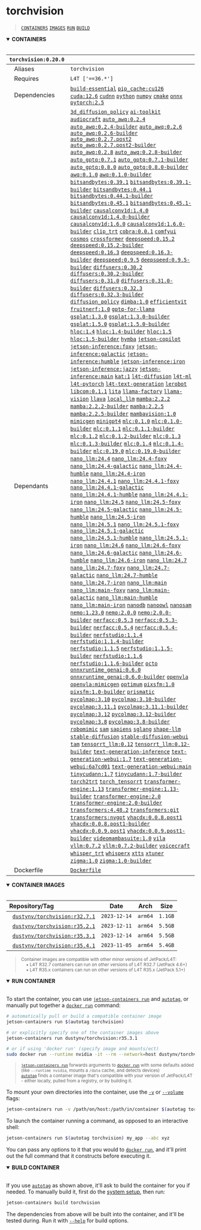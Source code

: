 # torchvision

> [`CONTAINERS`](#user-content-containers) [`IMAGES`](#user-content-images) [`RUN`](#user-content-run) [`BUILD`](#user-content-build)

<details open>
<summary><b><a id="containers">CONTAINERS</a></b></summary>
<br>

| **`torchvision:0.20.0`** | |
| :-- | :-- |
| &nbsp;&nbsp;&nbsp;Aliases | `torchvision` |
| &nbsp;&nbsp;&nbsp;Requires | `L4T ['==36.*']` |
| &nbsp;&nbsp;&nbsp;Dependencies | [`build-essential`](/packages/build/build-essential) [`pip_cache:cu126`](/packages/cuda/cuda) [`cuda:12.6`](/packages/cuda/cuda) [`cudnn`](/packages/cuda/cudnn) [`python`](/packages/build/python) [`numpy`](/packages/numeric/numpy) [`cmake`](/packages/build/cmake/cmake_pip) [`onnx`](/packages/ml/onnx) [`pytorch:2.5`](/packages/pytorch) |
| &nbsp;&nbsp;&nbsp;Dependants | [`3d_diffusion_policy`](/packages/robots/3d_diffusion_policy) [`ai-toolkit`](/packages/diffusion/ai-toolkit) [`audiocraft`](/packages/speech/audiocraft) [`auto_awq:0.2.4`](/packages/llm/auto_awq) [`auto_awq:0.2.4-builder`](/packages/llm/auto_awq) [`auto_awq:0.2.6`](/packages/llm/auto_awq) [`auto_awq:0.2.6-builder`](/packages/llm/auto_awq) [`auto_awq:0.2.7.post2`](/packages/llm/auto_awq) [`auto_awq:0.2.7.post2-builder`](/packages/llm/auto_awq) [`auto_awq:0.2.8`](/packages/llm/auto_awq) [`auto_awq:0.2.8-builder`](/packages/llm/auto_awq) [`auto_gptq:0.7.1`](/packages/llm/auto_gptq) [`auto_gptq:0.7.1-builder`](/packages/llm/auto_gptq) [`auto_gptq:0.8.0`](/packages/llm/auto_gptq) [`auto_gptq:0.8.0-builder`](/packages/llm/auto_gptq) [`awq:0.1.0`](/packages/llm/awq) [`awq:0.1.0-builder`](/packages/llm/awq) [`bitsandbytes:0.39.1`](/packages/llm/bitsandbytes) [`bitsandbytes:0.39.1-builder`](/packages/llm/bitsandbytes) [`bitsandbytes:0.44.1`](/packages/llm/bitsandbytes) [`bitsandbytes:0.44.1-builder`](/packages/llm/bitsandbytes) [`bitsandbytes:0.45.1`](/packages/llm/bitsandbytes) [`bitsandbytes:0.45.1-builder`](/packages/llm/bitsandbytes) [`causalconv1d:1.4.0`](/packages/ml/mamba/causalconv1d) [`causalconv1d:1.4.0-builder`](/packages/ml/mamba/causalconv1d) [`causalconv1d:1.6.0`](/packages/ml/mamba/causalconv1d) [`causalconv1d:1.6.0-builder`](/packages/ml/mamba/causalconv1d) [`clip_trt`](/packages/vit/clip_trt) [`cobra:0.0.1`](/packages/ml/mamba/cobra) [`comfyui`](/packages/diffusion/comfyui) [`cosmos`](/packages/robots/cosmos) [`crossformer`](/packages/robots/crossformer) [`deepspeed:0.15.2`](/packages/llm/deepspeed) [`deepspeed:0.15.2-builder`](/packages/llm/deepspeed) [`deepspeed:0.16.3`](/packages/llm/deepspeed) [`deepspeed:0.16.3-builder`](/packages/llm/deepspeed) [`deepspeed:0.9.5`](/packages/llm/deepspeed) [`deepspeed:0.9.5-builder`](/packages/llm/deepspeed) [`diffusers:0.30.2`](/packages/diffusion/diffusers) [`diffusers:0.30.2-builder`](/packages/diffusion/diffusers) [`diffusers:0.31.0`](/packages/diffusion/diffusers) [`diffusers:0.31.0-builder`](/packages/diffusion/diffusers) [`diffusers:0.32.3`](/packages/diffusion/diffusers) [`diffusers:0.32.3-builder`](/packages/diffusion/diffusers) [`diffusion_policy`](/packages/robots/diffusion_policy) [`dimba:1.0`](/packages/ml/mamba/dimba) [`efficientvit`](/packages/vit/efficientvit) [`fruitnerf:1.0`](/packages/nerf/fruitnerf) [`gptq-for-llama`](/packages/llm/gptq-for-llama) [`gsplat:1.3.0`](/packages/nerf/gsplat) [`gsplat:1.3.0-builder`](/packages/nerf/gsplat) [`gsplat:1.5.0`](/packages/nerf/gsplat) [`gsplat:1.5.0-builder`](/packages/nerf/gsplat) [`hloc:1.4`](/packages/nerf/hloc) [`hloc:1.4-builder`](/packages/nerf/hloc) [`hloc:1.5`](/packages/nerf/hloc) [`hloc:1.5-builder`](/packages/nerf/hloc) [`hymba`](/packages/llm/hymba) [`jetson-copilot`](/packages/rag/jetson-copilot) [`jetson-inference:foxy`](/packages/ml/jetson-inference) [`jetson-inference:galactic`](/packages/ml/jetson-inference) [`jetson-inference:humble`](/packages/ml/jetson-inference) [`jetson-inference:iron`](/packages/ml/jetson-inference) [`jetson-inference:jazzy`](/packages/ml/jetson-inference) [`jetson-inference:main`](/packages/ml/jetson-inference) [`kat:1`](/packages/vit/kat) [`l4t-diffusion`](/packages/l4t/l4t-diffusion) [`l4t-ml`](/packages/l4t/l4t-ml) [`l4t-pytorch`](/packages/l4t/l4t-pytorch) [`l4t-text-generation`](/packages/l4t/l4t-text-generation) [`lerobot`](/packages/robots/lerobot) [`libcom:0.1.1`](/packages/multimedia/libcom) [`lita`](/packages/vlm/lita) [`llama-factory`](/packages/llm/llama-factory) [`llama-vision`](/packages/vlm/llama-vision) [`llava`](/packages/vlm/llava) [`local_llm`](/packages/llm/local_llm) [`mamba:2.2.2`](/packages/ml/mamba/mamba) [`mamba:2.2.2-builder`](/packages/ml/mamba/mamba) [`mamba:2.2.5`](/packages/ml/mamba/mamba) [`mamba:2.2.5-builder`](/packages/ml/mamba/mamba) [`mambavision:1.0`](/packages/ml/mamba/mambavision) [`mimicgen`](/packages/robots/mimicgen) [`minigpt4`](/packages/vlm/minigpt4) [`mlc:0.1.0`](/packages/llm/mlc) [`mlc:0.1.0-builder`](/packages/llm/mlc) [`mlc:0.1.1`](/packages/llm/mlc) [`mlc:0.1.1-builder`](/packages/llm/mlc) [`mlc:0.1.2`](/packages/llm/mlc) [`mlc:0.1.2-builder`](/packages/llm/mlc) [`mlc:0.1.3`](/packages/llm/mlc) [`mlc:0.1.3-builder`](/packages/llm/mlc) [`mlc:0.1.4`](/packages/llm/mlc) [`mlc:0.1.4-builder`](/packages/llm/mlc) [`mlc:0.19.0`](/packages/llm/mlc) [`mlc:0.19.0-builder`](/packages/llm/mlc) [`nano_llm:24.4`](/packages/llm/nano_llm) [`nano_llm:24.4-foxy`](/packages/llm/nano_llm) [`nano_llm:24.4-galactic`](/packages/llm/nano_llm) [`nano_llm:24.4-humble`](/packages/llm/nano_llm) [`nano_llm:24.4-iron`](/packages/llm/nano_llm) [`nano_llm:24.4.1`](/packages/llm/nano_llm) [`nano_llm:24.4.1-foxy`](/packages/llm/nano_llm) [`nano_llm:24.4.1-galactic`](/packages/llm/nano_llm) [`nano_llm:24.4.1-humble`](/packages/llm/nano_llm) [`nano_llm:24.4.1-iron`](/packages/llm/nano_llm) [`nano_llm:24.5`](/packages/llm/nano_llm) [`nano_llm:24.5-foxy`](/packages/llm/nano_llm) [`nano_llm:24.5-galactic`](/packages/llm/nano_llm) [`nano_llm:24.5-humble`](/packages/llm/nano_llm) [`nano_llm:24.5-iron`](/packages/llm/nano_llm) [`nano_llm:24.5.1`](/packages/llm/nano_llm) [`nano_llm:24.5.1-foxy`](/packages/llm/nano_llm) [`nano_llm:24.5.1-galactic`](/packages/llm/nano_llm) [`nano_llm:24.5.1-humble`](/packages/llm/nano_llm) [`nano_llm:24.5.1-iron`](/packages/llm/nano_llm) [`nano_llm:24.6`](/packages/llm/nano_llm) [`nano_llm:24.6-foxy`](/packages/llm/nano_llm) [`nano_llm:24.6-galactic`](/packages/llm/nano_llm) [`nano_llm:24.6-humble`](/packages/llm/nano_llm) [`nano_llm:24.6-iron`](/packages/llm/nano_llm) [`nano_llm:24.7`](/packages/llm/nano_llm) [`nano_llm:24.7-foxy`](/packages/llm/nano_llm) [`nano_llm:24.7-galactic`](/packages/llm/nano_llm) [`nano_llm:24.7-humble`](/packages/llm/nano_llm) [`nano_llm:24.7-iron`](/packages/llm/nano_llm) [`nano_llm:main`](/packages/llm/nano_llm) [`nano_llm:main-foxy`](/packages/llm/nano_llm) [`nano_llm:main-galactic`](/packages/llm/nano_llm) [`nano_llm:main-humble`](/packages/llm/nano_llm) [`nano_llm:main-iron`](/packages/llm/nano_llm) [`nanodb`](/packages/vectordb/nanodb) [`nanoowl`](/packages/vit/nanoowl) [`nanosam`](/packages/vit/nanosam) [`nemo:1.23.0`](/packages/llm/nemo) [`nemo:2.0.0`](/packages/llm/nemo) [`nemo:2.0.0-builder`](/packages/llm/nemo) [`nerfacc:0.5.3`](/packages/nerf/nerfacc) [`nerfacc:0.5.3-builder`](/packages/nerf/nerfacc) [`nerfacc:0.5.4`](/packages/nerf/nerfacc) [`nerfacc:0.5.4-builder`](/packages/nerf/nerfacc) [`nerfstudio:1.1.4`](/packages/nerf/nerfstudio) [`nerfstudio:1.1.4-builder`](/packages/nerf/nerfstudio) [`nerfstudio:1.1.5`](/packages/nerf/nerfstudio) [`nerfstudio:1.1.5-builder`](/packages/nerf/nerfstudio) [`nerfstudio:1.1.6`](/packages/nerf/nerfstudio) [`nerfstudio:1.1.6-builder`](/packages/nerf/nerfstudio) [`octo`](/packages/robots/octo) [`onnxruntime_genai:0.6.0`](/packages/ml/onnxruntime_genai) [`onnxruntime_genai:0.6.0-builder`](/packages/ml/onnxruntime_genai) [`openvla`](/packages/robots/openvla) [`openvla:mimicgen`](/packages/robots/openvla) [`optimum`](/packages/llm/optimum) [`pixsfm:1.0`](/packages/nerf/pixsfm) [`pixsfm:1.0-builder`](/packages/nerf/pixsfm) [`prismatic`](/packages/vlm/prismatic) [`pycolmap:3.10`](/packages/nerf/pycolmap) [`pycolmap:3.10-builder`](/packages/nerf/pycolmap) [`pycolmap:3.11.1`](/packages/nerf/pycolmap) [`pycolmap:3.11.1-builder`](/packages/nerf/pycolmap) [`pycolmap:3.12`](/packages/nerf/pycolmap) [`pycolmap:3.12-builder`](/packages/nerf/pycolmap) [`pycolmap:3.8`](/packages/nerf/pycolmap) [`pycolmap:3.8-builder`](/packages/nerf/pycolmap) [`robomimic`](/packages/robots/robomimic) [`sam`](/packages/vit/sam) [`sapiens`](/packages/vit/sapiens) [`sglang`](/packages/llm/sglang) [`shape-llm`](/packages/vlm/shape-llm) [`stable-diffusion`](/packages/diffusion/stable-diffusion) [`stable-diffusion-webui`](/packages/diffusion/stable-diffusion-webui) [`tam`](/packages/vit/tam) [`tensorrt_llm:0.12`](/packages/llm/tensorrt_optimizer/tensorrt_llm) [`tensorrt_llm:0.12-builder`](/packages/llm/tensorrt_optimizer/tensorrt_llm) [`text-generation-inference`](/packages/llm/text-generation-inference) [`text-generation-webui:1.7`](/packages/llm/text-generation-webui) [`text-generation-webui:6a7cd01`](/packages/llm/text-generation-webui) [`text-generation-webui:main`](/packages/llm/text-generation-webui) [`tinycudann:1.7`](/packages/nerf/tinycudann) [`tinycudann:1.7-builder`](/packages/nerf/tinycudann) [`torch2trt`](/packages/pytorch/torch2trt) [`torch_tensorrt`](/packages/pytorch/torch_tensorrt) [`transformer-engine:1.13`](/packages/ml/transformer-engine) [`transformer-engine:1.13-builder`](/packages/ml/transformer-engine) [`transformer-engine:2.0`](/packages/ml/transformer-engine) [`transformer-engine:2.0-builder`](/packages/ml/transformer-engine) [`transformers:4.48.2`](/packages/llm/transformers) [`transformers:git`](/packages/llm/transformers) [`transformers:nvgpt`](/packages/llm/transformers) [`vhacdx:0.0.8.post1`](/packages/nerf/vhacdx) [`vhacdx:0.0.8.post1-builder`](/packages/nerf/vhacdx) [`vhacdx:0.0.9.post1`](/packages/nerf/vhacdx) [`vhacdx:0.0.9.post1-builder`](/packages/nerf/vhacdx) [`videomambasuite:1.0`](/packages/ml/mamba/videomambasuite) [`vila`](/packages/vlm/vila) [`vllm:0.7.2`](/packages/llm/vllm) [`vllm:0.7.2-builder`](/packages/llm/vllm) [`voicecraft`](/packages/speech/voicecraft) [`whisper_trt`](/packages/speech/whisper_trt) [`whisperx`](/packages/speech/whisperx) [`xtts`](/packages/speech/xtts) [`xtuner`](/packages/vlm/xtuner) [`zigma:1.0`](/packages/ml/mamba/zigma) [`zigma:1.0-builder`](/packages/ml/mamba/zigma) |
| &nbsp;&nbsp;&nbsp;Dockerfile | [`Dockerfile`](Dockerfile) |

</details>

<details open>
<summary><b><a id="images">CONTAINER IMAGES</a></b></summary>
<br>

| Repository/Tag | Date | Arch | Size |
| :-- | :--: | :--: | :--: |
| &nbsp;&nbsp;[`dustynv/torchvision:r32.7.1`](https://hub.docker.com/r/dustynv/torchvision/tags) | `2023-12-14` | `arm64` | `1.1GB` |
| &nbsp;&nbsp;[`dustynv/torchvision:r35.2.1`](https://hub.docker.com/r/dustynv/torchvision/tags) | `2023-12-11` | `arm64` | `5.5GB` |
| &nbsp;&nbsp;[`dustynv/torchvision:r35.3.1`](https://hub.docker.com/r/dustynv/torchvision/tags) | `2023-12-14` | `arm64` | `5.5GB` |
| &nbsp;&nbsp;[`dustynv/torchvision:r35.4.1`](https://hub.docker.com/r/dustynv/torchvision/tags) | `2023-11-05` | `arm64` | `5.4GB` |

> <sub>Container images are compatible with other minor versions of JetPack/L4T:</sub><br>
> <sub>&nbsp;&nbsp;&nbsp;&nbsp;• L4T R32.7 containers can run on other versions of L4T R32.7 (JetPack 4.6+)</sub><br>
> <sub>&nbsp;&nbsp;&nbsp;&nbsp;• L4T R35.x containers can run on other versions of L4T R35.x (JetPack 5.1+)</sub><br>
</details>

<details open>
<summary><b><a id="run">RUN CONTAINER</a></b></summary>
<br>

To start the container, you can use [`jetson-containers run`](/docs/run.md) and [`autotag`](/docs/run.md#autotag), or manually put together a [`docker run`](https://docs.docker.com/engine/reference/commandline/run/) command:
```bash
# automatically pull or build a compatible container image
jetson-containers run $(autotag torchvision)

# or explicitly specify one of the container images above
jetson-containers run dustynv/torchvision:r35.3.1

# or if using 'docker run' (specify image and mounts/ect)
sudo docker run --runtime nvidia -it --rm --network=host dustynv/torchvision:r35.3.1
```
> <sup>[`jetson-containers run`](/docs/run.md) forwards arguments to [`docker run`](https://docs.docker.com/engine/reference/commandline/run/) with some defaults added (like `--runtime nvidia`, mounts a `/data` cache, and detects devices)</sup><br>
> <sup>[`autotag`](/docs/run.md#autotag) finds a container image that's compatible with your version of JetPack/L4T - either locally, pulled from a registry, or by building it.</sup>

To mount your own directories into the container, use the [`-v`](https://docs.docker.com/engine/reference/commandline/run/#volume) or [`--volume`](https://docs.docker.com/engine/reference/commandline/run/#volume) flags:
```bash
jetson-containers run -v /path/on/host:/path/in/container $(autotag torchvision)
```
To launch the container running a command, as opposed to an interactive shell:
```bash
jetson-containers run $(autotag torchvision) my_app --abc xyz
```
You can pass any options to it that you would to [`docker run`](https://docs.docker.com/engine/reference/commandline/run/), and it'll print out the full command that it constructs before executing it.
</details>
<details open>
<summary><b><a id="build">BUILD CONTAINER</b></summary>
<br>

If you use [`autotag`](/docs/run.md#autotag) as shown above, it'll ask to build the container for you if needed.  To manually build it, first do the [system setup](/docs/setup.md), then run:
```bash
jetson-containers build torchvision
```
The dependencies from above will be built into the container, and it'll be tested during.  Run it with [`--help`](/jetson_containers/build.py) for build options.
</details>

